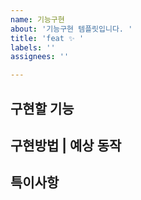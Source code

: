 ```yaml
---
name: 기능구현
about: '기능구현 템플릿입니다. '
title: 'feat ✨ '
labels: ''
assignees: ''

---
```


**구현할 기능**
---


**구현방법 | 예상 동작**
---


**특이사항**
---
